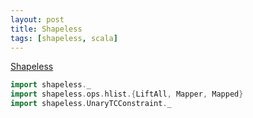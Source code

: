 ```yaml
---
layout: post
title: Shapeless
tags: [shapeless, scala]
---
```

[Shapeless](https://github.com/milessabin/shapeless)

```scala
import shapeless._
import shapeless.ops.hlist.{LiftAll, Mapper, Mapped}
import shapeless.UnaryTCConstraint._
```
